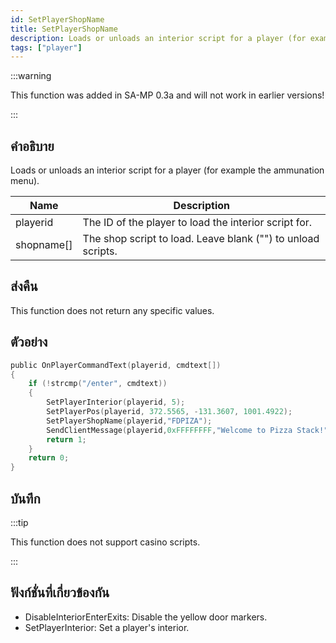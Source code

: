 ```yaml
---
id: SetPlayerShopName
title: SetPlayerShopName
description: Loads or unloads an interior script for a player (for example the ammunation menu).
tags: ["player"]
---
```


:::warning

This function was added in SA-MP 0.3a and will not work in earlier versions!

:::

## คำอธิบาย

Loads or unloads an interior script for a player (for example the ammunation menu).

| Name       | Description                                                  |
| ---------- | ------------------------------------------------------------ |
| playerid   | The ID of the player to load the interior script for.        |
| shopname[] | The shop script to load. Leave blank ("") to unload scripts. |

## ส่งคืน

This function does not return any specific values.

## ตัวอย่าง

```c
public OnPlayerCommandText(playerid, cmdtext[])
{
    if (!strcmp("/enter", cmdtext))
    {
        SetPlayerInterior(playerid, 5);
        SetPlayerPos(playerid, 372.5565, -131.3607, 1001.4922);
        SetPlayerShopName(playerid,"FDPIZA");
        SendClientMessage(playerid,0xFFFFFFFF,"Welcome to Pizza Stack!");
        return 1;
    }
    return 0;
}
```

## บันทึก

:::tip

This function does not support casino scripts.

:::

## ฟังก์ชั่นที่เกี่ยวข้องกัน

- DisableInteriorEnterExits: Disable the yellow door markers.
- SetPlayerInterior: Set a player's interior.
